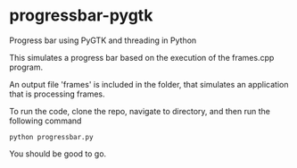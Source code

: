progressbar-pygtk
=================

Progress bar using PyGTK and threading in Python

This simulates a progress bar based on the execution of the frames.cpp program. 

An output file 'frames' is included in the folder, that simulates an application that is processing frames. 

To run the code, clone the repo, navigate to directory, and then run the following command

    python progressbar.py
    
You should be good to go. 
